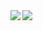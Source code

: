 <a href="https://github.com/anuraghazra/github-readme-stats">
  <img align="left" src="https://github-readme-stats.vercel.app/api?username=k315k1010&count_private=true&show_icons=true" />
</a>
<a href="https://github.com/anuraghazra/github-readme-stats">
  <img align="left" src="https://github-readme-stats.vercel.app/api/top-langs/?username=k315k1010" />
</a>
